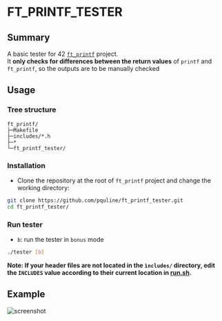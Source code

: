 # FT_PRINTF_TESTER

## Summary

A basic tester for 42 [```ft_printf```](https://github.com/pquline/ft_printf) project.</br>
It **only checks for differences between the return values** of ```printf``` and ```ft_printf```, so the outputs are to be manually checked

## Usage

### Tree structure

```text
ft_printf/
├─Makefile
├─includes/*.h
├─*
└─ft_printf_tester/
```

### Installation

- Clone the repository at the root of ```ft_printf``` project and change the working directory:

```bash
git clone https://github.com/pquline/ft_printf_tester.git
cd ft_printf_tester/
```

### Run tester

- `b`: run the tester in `bonus` mode

```bash
./tester [b]
```

**Note: If your header files are not located in the `ìncludes/` directory, edit the `INCLUDES` value according to their current location in [run.sh](./run.sh).**

## Example

![screenshot](https://github.com/user-attachments/assets/62b54d36-19d3-406a-978f-f0c383b3dee7)
